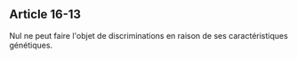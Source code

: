 Article 16-13
----
Nul ne peut faire l'objet de discriminations en raison de ses caractéristiques
génétiques.
